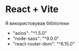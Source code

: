 # React + Vite

Я використовував бібліотеки 
- "axios": "^1.5.0" 
- "node-sass": "^9.0.0"
- "react-router-dom": "^6.15.0"
